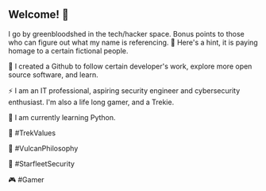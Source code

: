 ## Welcome! 👋

I go by greenbloodshed in the tech/hacker space. Bonus points to those who can figure out what my name is referencing. 💬 Here's a hint, it is paying homage to a certain fictional people.

👯 I created a Github to follow certain developer's work, explore more open source software, and learn.

⚡ I am an IT professional, aspiring security engineer and cybersecurity enthusiast. I'm also a life long gamer, and a Trekie.

🌱 I am currently learning Python.

💫 #TrekValues

🖖 #VulcanPhilosophy

🔐 #StarfleetSecurity

🎮 #Gamer
<!--
**greenbloodshed/greenbloodshed** is a ✨ _special_ ✨ repository because its `README.md` (this file) appears on your GitHub profile.

Here are some ideas to get you started:

- 🔭 I’m currently working on ... 
- 🌱 I’m currently learning ...
- 👯 I’m looking to collaborate on ...
- 🤔 I’m looking for help with ...
- 💬 Ask me about ...
- 📫 How to reach me: ...
- 😄 Pronouns: ...
- ⚡ Fun fact: ...
-->
